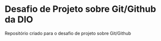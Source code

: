 # Desafio de Projeto sobre Git/Github da DIO
Repositório criado para o desafio de projeto sobre Git/Github
